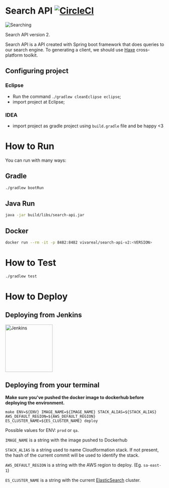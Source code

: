 # Search API [![CircleCI](https://circleci.com/gh/VivaReal/search-api/tree/master.svg?&style=shield&circle-token=ba04762cae23d66aa73b715ef66562f0928dfafb)](https://circleci.com/gh/VivaReal/search-api/tree/master)

![Searching](https://github.com/VivaReal/search-api/raw/master/src/main/resources/static/house-search.jpg "House Searching")

Search API version 2.

Search API is a API created with Spring boot framework that does queries to our search engine. To generating a client, we should use [Haxe](https://haxe.org) cross-platform toolkit.

## Configuring project

### Eclipse

- Run the command `./gradlew cleanEclipse eclipse`;
- import project at Eclipse;

### IDEA

- import project as gradle project using `build.gradle` file and be happy <3

# How to Run

You can run with many ways:

## Gradle

```sh
./gradlew bootRun
```

## Java Run

```sh
java -jar build/libs/search-api.jar
```

## Docker

```sh
docker run --rm -it -p 8482:8482 vivareal/search-api-v2:<VERSION>
```

# How to Test

```sh
./gradlew test
```

# How to Deploy

## Deploying from Jenkins
 
<a href="http://jenkins.vivareal.com/view/SEARCH-API/job/SEARCH_API_V2_PROD/build?delay=0sec">
  <img src="http://ftp-chi.osuosl.org/pub/jenkins/art/jenkins-logo/logo+title.svg" alt="Jenkins" width="150">
</a> 

## Deploying from your terminal

**Make sure you've pushed the docker image to dockerhub before deploying the environment.**

```
make ENV=${ENV} IMAGE_NAME=${IMAGE_NAME} STACK_ALIAS=${STACK_ALIAS} AWS_DEFAULT_REGION=${AWS_DEFAULT_REGION} ES_CLUSTER_NAME=${ES_CLUSTER_NAME} deploy
```

Possible values for ENV: `prod` or `qa`.

`IMAGE_NAME` is a string with the image pushed to Dockerhub

`STACK_ALIAS` is a string used to name Cloudformation stack. If not present, the hash of the current commit will be used to identify the stack.

`AWS_DEFAULT_REGION` is a string with the AWS region to deploy. (Eg. `sa-east-1`)

`ES_CLUSTER_NAME` is a string with the current [ElasticSearch](https://github.com/VivaReal/search-es) cluster.